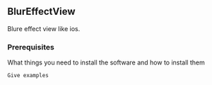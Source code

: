 ## BlurEffectView


Blure effect view like ios.


### Prerequisites

What things you need to install the software and how to install them

```
Give examples
```



